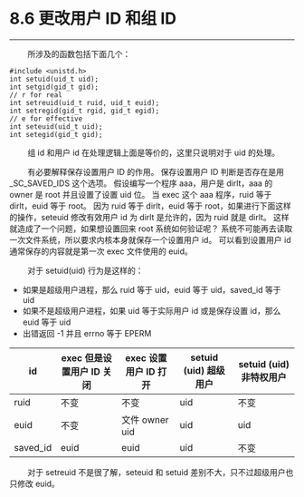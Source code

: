 # 8.6 更改用户 ID 和组 ID
***

&emsp;&emsp;
所涉及的函数包括下面几个：

    #include <unistd.h>
    int setuid(uid_t uid);
    int setgid(gid_t gid);
    // r for real
    int setreuid(uid_t ruid, uid_t euid);
    int setregid(gid_t rgid, gid_t egid);
    // e for effective
    int seteuid(uid_t uid);
    int setegid(gid_t gid);

&emsp;&emsp;
组 id 和用户 id 在处理逻辑上面是等价的，这里只说明对于 uid 的处理。

&emsp;&emsp;
有必要解释保存设置用户 ID 的作用。
保存设置用户 ID 判断是否存在是用 \_SC\_SAVED\_IDS 这个选项。
假设编写一个程序 aaa，用户是 dirlt，aaa 的 owner 是 root 并且设置了设置 uid 位。
当 exec 这个 aaa 程序，ruid 等于 dirlt，euid 等于 root。
因为 ruid 等于 dirlt，euid 等于 root，如果进行下面这样的操作，seteuid 修改有效用户 id 为 dirlt 是允许的，因为 ruid 就是 dirlt。
这样就造成了一个问题，如果想设置回来 root 系统如何验证呢？
系统不可能再去读取一次文件系统，所以要求内核本身就保存一个设置用户 id。
可以看到设置用户 id 通常保存的内容就是第一次 exec 文件使用的 euid。

&emsp;&emsp;
对于 setuid(uid) 行为是这样的：

+ 如果是超级用户进程，那么 ruid 等于 uid，euid 等于 uid，saved\_id 等于 uid
+ 如果不是超级用户进程，如果 uid 等于实际用户 id 或是保存设置 id，那么 euid 等于 uid
+ 出错返回 -1 并且 errno 等于 EPERM

|id|exec 但是设置用户 ID 关闭|exec 设置用户 ID 打开|setuid (uid) 超级用户|setuid (uid) 非特权用户|
| --- | --- | --- | --- | --- |
|ruid|不变|不变|uid|不变|
|euid|不变|文件 owner uid|uid|uid|
|saved\_id|euid|euid|uid|不变|

&emsp;&emsp;
对于 setreuid 不是很了解，seteuid 和 setuid 差别不大，只不过超级用户也只修改 euid。